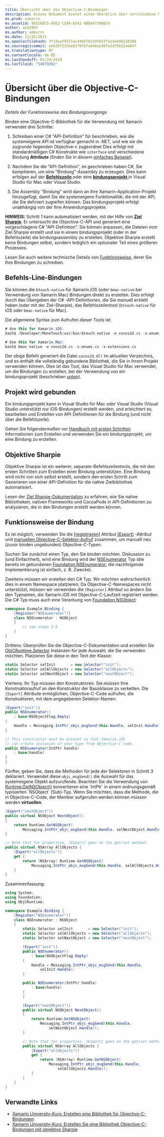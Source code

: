 ```yaml
---
title: Übersicht über die Objective-C-Bindungen
description: Dieses Dokument bietet einen Überblick über verschiedene Möglichkeiten zum Erstellen C# Bindungen für Objective-C-Code, einschließlich der Befehlszeilen-Bindungen, bindungsprojekte und Ziel Sharpie. Es wird auch erläutert, wie die Bindung funktioniert.
ms.prod: xamarin
ms.assetid: 9EE288C5-8952-C5A9-E542-0BD847300EC6
author: asb3993
ms.author: amburns
ms.date: 11/25/2015
ms.openlocfilehash: 3f15eaf9171ac44b870239fb5ffa14edd6210360
ms.sourcegitcommit: ee626f215de02707b7a94ba1d0fa1d75b22ab84f
ms.translationtype: MT
ms.contentlocale: de-DE
ms.lasthandoff: 01/24/2019
ms.locfileid: "54879302"
---
```

# <a name="overview-of-objective-c-bindings"></a>Übersicht über die Objective-C-Bindungen

_Details der Funktionsweise des Bindungsvorgangs_

Binden eine Objective-C-Bibliothek für die Verwendung mit Xamarin verwendet drei Schritte:

1. Schreiben einer C# "API-Definition" für beschrieben, wie die systemeigene API ist verfügbar gemacht in .NET, und wie sie die zugrunde liegenden Objective-c zugeordnet Dies erfolgt mit standardmäßigen C# Konstrukte wie `interface` und verschiedene Bindung **Attribute** (finden Sie in diesem [einfaches Beispiel](~/cross-platform/macios/binding/objective-c-libraries.md#Binding_an_API)).

2. Nachdem Sie die "API-Definition", im geschrieben haben C#, Sie kompilieren, um eine "Bindung"-Assembly zu erzeugen. Dies kann erfolgen auf der [ **Befehlszeile** ](#commandline) oder eine [ **bindungsprojekt** ](#bindingproject) in Visual Studio für Mac oder Visual Studio.

3. Die Assembly "Bindung" wird dann an Ihre Xamarin-Application-Projekt hinzugefügt, damit Sie die systemeigene Funktionalität, die mit der API, die Sie definiert zugreifen können.
  Das bindungsprojekt erfolgt unabhängig von der Ihre Anwendungsprojekte.

**HINWEIS:** Schritt 1 kann automatisiert werden, mit der Hilfe von [ **Ziel Sharpie**](#objectivesharpie). Er untersucht die Objective-C-API und generiert eine vorgeschlagene C# "API-Definition". Sie können anpassen, die Dateien vom Ziel Sharpie erstellt und sie in einem bindungsprojekt (oder in der Befehlszeile) die bindungsassembly zu erstellen. Objektive Sharpie erstellt keine Bindungen selbst, sondern lediglich ein optionaler Teil eines größeren Prozesses.

Lesen Sie auch weitere technische Details von [Funktionsweise](#howitworks), derer Sie Ihre Bindungen zu schreiben.

<a name="Command_Line_Bindings" /><a name="commandline" />

## <a name="command-line-bindings"></a>Befehls-Line-Bindungen

Sie können die `btouch-native` für Xamarin.iOS (oder `bmac-native` bei Verwendung von Xamarin.Mac) Bindungen direkt zu erstellen. Dies erfolgt durch das Übergeben der C# -API-Definitionen, die Sie manuell erstellt haben (oder mit der Ziel-Sharpie), das Befehlszeilentool (`btouch-native` für iOS oder `bmac-native` für Mac).


Die allgemeine Syntax zum Aufrufen dieser Tools ist:

```csharp
# Use this for Xamarin.iOS:
bash$ /Developer/MonoTouch/usr/bin/btouch-native -e cocos2d.cs -s:enums.cs -x:extensions.cs
```

```csharp
# Use this for Xamarin.Mac:
bash$ bmac-native -e cocos2d.cs -s:enums.cs -x:extensions.cs
```

Der obige Befehl generiert die Datei `cocos2d.dll` im aktuellen Verzeichnis, und es enthält die vollständig gebundene Bibliothek, die Sie in Ihrem Projekt verwenden können. Dies ist das Tool, das Visual Studio für Mac verwendet, um die Bindungen zu erstellen, bei der Verwendung von ein bindungsprojekt (beschrieben [unten](#bindingproject)).


<a name="bindingproject" />

## <a name="binding-project"></a>Projekt wird gebunden

Ein bindungsprojekt kann in Visual Studio für Mac oder Visual Studio (Visual Studio unterstützt nur iOS-Bindungen) erstellt werden, und erleichtert es, bearbeiten und Erstellen von API-Definitionen für die Bindung (und nicht über die Befehlszeile).

Gehen Sie folgendermaßen vor [Handbuch mit ersten Schritten](~/cross-platform/macios/binding/objective-c-libraries.md#Getting_Started) Informationen zum Erstellen und verwenden Sie ein bindungsprojekt, um eine Bindung zu erstellen.

<a name="objectivesharpie" />

## <a name="objective-sharpie"></a>Objektive Sharpie

Objektive Sharpie ist ein weiterer, separate-Befehlszeilentools, die mit den ersten Schritten zum Erstellen einer Bindung unterstützen. Eine Bindung wird nicht von sich selbst erstellt, sondern den ersten Schritt zum Generieren von einer API-Definition für die native Zielbibliothek automatisiert.

Lesen der [Ziel Sharpie-Dokumentation](~/cross-platform/macios/binding/objective-sharpie/index.md) zu erfahren, wie Sie native Bibliotheken, nativen Frameworks und CocoaPods in API-Definitionen zu analysieren, die in den Bindungen erstellt werden können.

<a name="howitworks" />

## <a name="how-binding-works"></a>Funktionsweise der Bindung

Es ist möglich, verwenden Sie die [[registrieren]](https://developer.xamarin.com/api/type/Foundation.RegisterAttribute/) Attribut [[Export]](https://developer.xamarin.com/api/type/Foundation.ExportAttribute/) -Attribut und [manuellen Objective-C-Selektor-Aufruf](~/ios/internals/objective-c-selectors.md) zusammen, um manuell neu (zuvor binden ungebunden) Objective-C-Typen.

Suchen Sie zunächst einen Typ, den Sie binden möchten. Diskussion zu (und Einfachheit), wird eine Bindung wird der [NSEnumerator](http://developer.apple.com/iphone/library/documentation/Cocoa/Reference/Foundation/Classes/NSEnumerator_Class/Reference/Reference.html) Typ (die bereits im gebundenen [Foundation.NSEnumerator](https://developer.xamarin.com/api/type/Foundation.NSEnumerator/); die nachfolgende Implementierung ist einfach, z. B. Zwecke).

Zweitens müssen wir erstellen den C# Typ. Wir möchten wahrscheinlich dies in einem Namespace platzieren; Da Objective-C-Namespaces nicht unterstützt, müssen wir verwenden die `[Register]` Attribut so ändern Sie den Typnamen, die Xamarin.iOS mit Objective-C-Laufzeit registriert werden. Die C# Typ muss auch eine Vererbung von [Foundation.NSObject](https://developer.xamarin.com/api/type/Foundation.NSObject/):

```csharp
namespace Example.Binding {
    [Register("NSEnumerator")]
    class NSEnumerator : NSObject
    {
        // see steps 3-5
    }
}
```

Drittens: Überprüfen Sie die Objective-C-Dokumentation und erstellen Sie [ObjCRuntime.Selector](https://developer.xamarin.com/api/type/ObjCRuntime.Selector/) Instanzen für jede Auswahl, die Sie verwenden möchten. Platzieren Sie diese in den Text der Klasse:

```csharp
static Selector selInit       = new Selector("init");
static Selector selAllObjects = new Selector("allObjects");
static Selector selNextObject = new Selector("nextObject");
```

Viertens: Ihr Typ müssen den Konstruktoren. Sie *müssen* Ihre Konstruktoraufruf an den Konstruktor der Basisklasse zu verketten. Die `[Export]` Attribute ermöglichen, Objective-C-Code aufrufen, die Konstruktoren, mit dem angegebenen Selektor-Namen:

```csharp
[Export("init")]
public NSEnumerator()
    : base(NSObjectFlag.Empty)
{
    Handle = Messaging.IntPtr_objc_msgSend(this.Handle, selInit.Handle);
}
```

```csharp
// This constructor must be present so that Xamarin.iOS
// can create instances of your type from Objective-C code.
public NSEnumerator(IntPtr handle)
    : base(handle)
{
}
```

Fünfter, geben Sie, dass die Methoden für jede der Selektoren in Schritt 3 deklariert. Verwendet diese `objc_msgSend()` die Auswahl für das systemeigene Objekt aufzurufende. Beachten Sie die Verwendung von [Runtime.GetNSObject()](https://developer.xamarin.com/api/member/ObjCRuntime.Runtime.GetNSObject/(System.IntPtr)) konvertieren eine `IntPtr` in einem ordnungsgemäß typisierten `NSObject` (Sub)-Typ. Wenn Sie möchten, dass die Methode, die in Objective-C-Code, der Member aufgerufen werden können *müssen* werden **virtuellen**.

```csharp
[Export("nextObject")]
public virtual NSObject NextObject()
{
    return Runtime.GetNSObject(
        Messaging.IntPtr_objc_msgSend(this.Handle, selNextObject.Handle));
}
```

```csharp
// Note that for properties, [Export] goes on the get/set method:
public virtual NSArray AllObjects {
    [Export("allObjects")]
    get {
        return (NSArray) Runtime.GetNSObject(
            Messaging.IntPtr_objc_msgSend(this.Handle, selAllObjects.Handle));
    }
}
```

Zusammenfassung:

```csharp
using System;
using Foundation;
using ObjCRuntime;

namespace Example.Binding {
    [Register("NSEnumerator")]
    class NSEnumerator : NSObject
    {
        static Selector selInit       = new Selector("init");
        static Selector selAllObjects = new Selector("allObjects");
        static Selector selNextObject = new Selector("nextObject");

        [Export("init")]
        public NSEnumerator()
            : base(NSObjectFlag.Empty)
        {
            Handle = Messaging.IntPtr_objc_msgSend(this.Handle,
                selInit.Handle);
        }

        public NSEnumerator(IntPtr handle)
            : base(handle)
        {
        }

        [Export("nextObject")]
        public virtual NSObject NextObject()
        {
            return Runtime.GetNSObject(
                Messaging.IntPtr_objc_msgSend(this.Handle,
                    selNextObject.Handle));
        }

        // Note that for properties, [Export] goes on the get/set method:
        public virtual NSArray AllObjects {
            [Export("allObjects")]
            get {
                return (NSArray) Runtime.GetNSObject(
                    Messaging.IntPtr_objc_msgSend(this.Handle,
                        selAllObjects.Handle));
            }
        }
    }
}
```

## <a name="related-links"></a>Verwandte Links

- [Xamarin University-Kurs: Erstellen eine Bibliothek für Objective-C-Bindungen](https://university.xamarin.com/classes/track/all#building-an-objective-c-bindings-library)
- [Xamarin University-Kurs: Erstellen Sie eine Bibliothek Objective-C-Bindungen mit objektive Sharpie](https://university.xamarin.com/classes/track/all#build-an-objective-c-bindings-library-with-objective-sharpie)